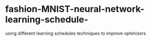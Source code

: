 # fashion-MNIST-neural-network-learning-schedule-
using different learning schedules techniques to improve optimizers
